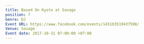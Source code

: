 ```yaml
---
title: Based On Kyoto at Savage
position: 7
Genre: DJ
Event URL: https://www.facebook.com/events/145103519437598/
Venue: Savage
Event date: 2017-10-31 07:00:00 +07:00
---
```


